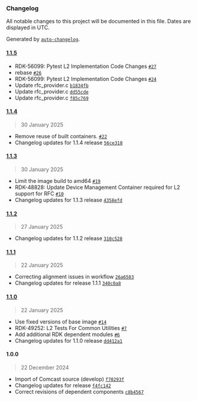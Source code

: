 ### Changelog

All notable changes to this project will be documented in this file. Dates are displayed in UTC.

Generated by [`auto-changelog`](https://github.com/CookPete/auto-changelog).

#### [1.1.5](https://github.com/rdkcentral/docker-device-mgt-service-test/compare/1.1.4...1.1.5)

- RDK-56099: Pytest L2 Implementation Code Changes [`#27`](https://github.com/rdkcentral/docker-device-mgt-service-test/pull/27)
- rebase  [`#26`](https://github.com/rdkcentral/docker-device-mgt-service-test/pull/26)
- RDK-56099: Pytest L2 Implementation Code Changes [`#24`](https://github.com/rdkcentral/docker-device-mgt-service-test/pull/24)
- Update rfc_provider.c [`b1834fb`](https://github.com/rdkcentral/docker-device-mgt-service-test/commit/b1834fbde5c10f6fd2a6dcb1b4e0901bfdb68103)
- Update rfc_provider.c [`dd55cde`](https://github.com/rdkcentral/docker-device-mgt-service-test/commit/dd55cde9051ebb32d39c476f725dc17bb6b2b401)
- Update rfc_provider.c [`f85c769`](https://github.com/rdkcentral/docker-device-mgt-service-test/commit/f85c76954f4f039ecfb896a6b316d12cea7bbb55)

#### [1.1.4](https://github.com/rdkcentral/docker-device-mgt-service-test/compare/1.1.3...1.1.4)

> 30 January 2025

- Remove reuse of built containers. [`#22`](https://github.com/rdkcentral/docker-device-mgt-service-test/pull/22)
- Changelog updates for 1.1.4 release [`56ce318`](https://github.com/rdkcentral/docker-device-mgt-service-test/commit/56ce318ec25c79217b903d124349b06ddb94d44b)

#### [1.1.3](https://github.com/rdkcentral/docker-device-mgt-service-test/compare/1.1.2...1.1.3)

> 30 January 2025

- Limit the image build to amd64 [`#19`](https://github.com/rdkcentral/docker-device-mgt-service-test/pull/19)
- RDK-48828: Update Device Management Container required for L2 support for RFC [`#10`](https://github.com/rdkcentral/docker-device-mgt-service-test/pull/10)
- Changelog updates for 1.1.3 release [`4358efd`](https://github.com/rdkcentral/docker-device-mgt-service-test/commit/4358efda23761a5574b3699fcbeabcc874f80bce)

#### [1.1.2](https://github.com/rdkcentral/docker-device-mgt-service-test/compare/1.1.1...1.1.2)

> 27 January 2025

- Changelog updates for 1.1.2 release [`310c528`](https://github.com/rdkcentral/docker-device-mgt-service-test/commit/310c528af6ed176d64cd618fc1912a783fc5c79b)

#### [1.1.1](https://github.com/rdkcentral/docker-device-mgt-service-test/compare/1.1.0...1.1.1)

> 22 January 2025

- Correcting alignment issues in workflow [`26a6583`](https://github.com/rdkcentral/docker-device-mgt-service-test/commit/26a658310aa7bc2dff79c1ea0bee7402b3e0b881)
- Changelog updates for release 1.1.1 [`340c0a8`](https://github.com/rdkcentral/docker-device-mgt-service-test/commit/340c0a84411ca1cd9e83e661ad2ba9732b82e2f4)

#### [1.1.0](https://github.com/rdkcentral/docker-device-mgt-service-test/compare/1.0.0...1.1.0)

> 22 January 2025

- Use fixed versions of base image [`#14`](https://github.com/rdkcentral/docker-device-mgt-service-test/pull/14)
- RDK-49252: L2 Tests For Common Utilities [`#7`](https://github.com/rdkcentral/docker-device-mgt-service-test/pull/7)
- Add additional RDK dependent modules [`#6`](https://github.com/rdkcentral/docker-device-mgt-service-test/pull/6)
- Changelog updates for 1.1.0 release [`dd412a1`](https://github.com/rdkcentral/docker-device-mgt-service-test/commit/dd412a1455b337eb0e5a3187e3691dcdd44716ec)

#### 1.0.0

> 22 December 2024

- Import of Comcast source (develop) [`f70293f`](https://github.com/rdkcentral/docker-device-mgt-service-test/commit/f70293f2c02e8cfb503fc02165ea4a474bbc4a1d)
- Changelog updates for release [`f4fc142`](https://github.com/rdkcentral/docker-device-mgt-service-test/commit/f4fc142b27486cf2e6c436e11a96730455c2d8d8)
- Correct revisions of dependent components [`c8b4567`](https://github.com/rdkcentral/docker-device-mgt-service-test/commit/c8b45679af37ae34688a426ca0ed0b2a28ea19d8)
